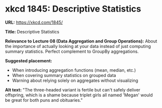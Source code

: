 # xkcd 1845: Descriptive Statistics

**URL:** https://xkcd.com/1845/

**Title:** Descriptive Statistics

**Relevance to Lecture 08 (Data Aggregation and Group Operations):**
About the importance of actually looking at your data instead of just computing summary statistics. Perfect complement to GroupBy aggregations.

**Suggested placement:**
- When introducing aggregation functions (mean, median, etc.)
- When covering summary statistics on grouped data
- Warning about relying solely on aggregates without visualizing

**Alt text:** "The three-headed variant is fertile but can't safely deliver offspring, which is a shame because triplet girls all named 'Megan' would be great for both puns and obituaries."
